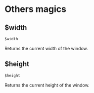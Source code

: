 # Others magics

## $width

```ts
$width
```

Returns the current width of the window.

## $height

```ts
$height
```

Returns the current height of the window.
